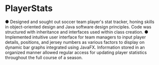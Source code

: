 # PlayerStats

● Designed and sought out soccer team player's stat tracker, honing skills in object-oriented design and Java software design
  principles. Code was structured with inheritance and interfaces used within class creation.
● Implemented intuitive user interface for team managers to input player details, positions, and jersey numbers as
  various factors to display on dynamic bar graphs integrated using JavaFX. Information stored in an organized manner
  allowed regular access for updating player statistics throughout the full course of a season.
